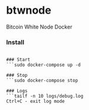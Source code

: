 # btwnode
Bitcoin White Node Docker

### Install
```git clone https://github.com/blotgg/btwnode.git && cd btwnode && bash install.sh

### Start
```sudo docker-compose up -d

### Stop
```sudo docker-compose stop

### Logs
```tailf -n 10 logs/debug.log
Ctrl+C - exit log mode
